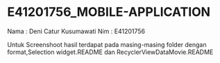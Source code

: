 # E41201756_MOBILE-APPLICATION
Nama : Deni Catur Kusumawati
Nim  : E41201756

Untuk Screenshoot hasil terdapat pada masing-masing folder dengan format,Selection widget.README dan RecyclerViewDataMovie.README
